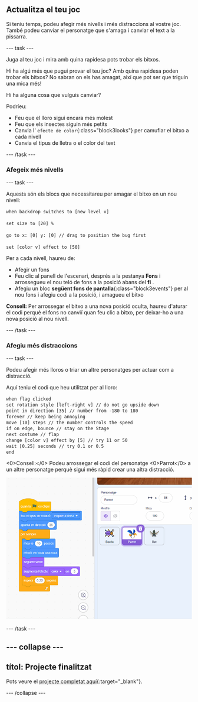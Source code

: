 ## Actualitza el teu joc

Si teniu temps, podeu afegir més nivells i més distraccions al vostre joc. També podeu canviar el personatge que s'amaga i canviar el text a la pissarra.

--- task ---

Juga al teu joc i mira amb quina rapidesa pots trobar els bitxos.

Hi ha algú més que pugui provar el teu joc? Amb quina rapidesa poden trobar els bitxos? No sabran on els has amagat, així que pot ser que triguin una mica més!

Hi ha alguna cosa que vulguis canviar?

Podríeu:
- Feu que el lloro sigui encara més molest
- Feu que els insectes siguin més petits
- Canvia l' `efecte de color`{:class="block3looks"} per camuflar el bitxo a cada nivell
- Canvia el tipus de lletra o el color del text

--- /task ---

### Afegeix més nivells

--- task ---

Aquests són els blocs que necessitareu per amagar el bitxo en un nou nivell:

```blocks3
when backdrop switches to [new level v]

set size to [20] %

go to x: [0] y: [0] // drag to position the bug first

set [color v] effect to [50]
```

Per a cada nivell, haureu de:
- Afegir un fons
- Feu clic al panell de l'escenari, després a la pestanya **Fons** i arrossegueu el nou teló de fons a la posició abans del **fi** .
- Afegiu un bloc **següent fons de pantalla**{:class="block3events"} per al nou fons i afegiu codi a la posició, i amagueu el bitxo

**Consell:** Per arrossegar el bitxo a una nova posició oculta, haureu d'aturar el codi perquè el fons no canviï quan feu clic a bitxo, per deixar-ho a una nova posició al nou nivell.

--- /task ---

### Afegiu més distraccions

--- task ---

Podeu afegir més lloros o triar un altre personatges per actuar com a distracció.

Aquí teniu el codi que heu utilitzat per al lloro:

```blocks3
when flag clicked
set rotation style [left-right v] // do not go upside down
point in direction [35] // number from -180 to 180
forever // keep being annoying
move [10] steps // the number controls the speed
if on edge, bounce // stay on the Stage
next costume // flap
change [color v] effect by [5] // try 11 or 50
wait [0.25] seconds // try 0.1 or 0.5
end
```

<0>Consell:</0> Podeu arrossegar el codi del personatge <0>Parrot</0> a un altre personatge perquè sigui més ràpid crear una altra distracció.

![Arrossegant codi des de l'àrea de codi a un altre personatge de la llista de Personatges.](images/drag-parrot-code.gif)

--- /task ---

--- collapse ---
---
títol: Projecte finalitzat
---

Pots veure el [projecte completat  aquí](https://scratch.mit.edu/projects/486719939/){:target="_blank"}.

--- /collapse ---